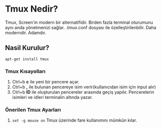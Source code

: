 # Tmux Nedir?

Tmux, Screen'in modern bir alternatifidir. Birden fazla terminal oturumunu aynı anda yönetmenizi sağlar. .tmux.conf dosyası ile özelleştirilenbilir. Daha moderndir. Adamdır.

## Nasil Kurulur?

```
apt-get install tmux
```

### Tmux Kısayolları

1. Ctrl+b **c** ile yeni bir pencere açar.
2. Ctrl+b **,** ile bulunan pencereye isim verir(kullanıcıdan isim için input alır)
3. Ctrl+b **ID** ile oluşturulan pencereler arasında geçiş yapılır. Pencerelerin isimleri ve idleri terminalin altında yazar.

### Önerilen Tmux Ayarları

1. ```set -g mouse on``` Tmux üzerinde fare kullanımını mümkün kılar.